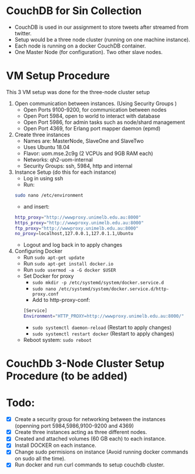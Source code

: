 # CouchDB for Sin Collection

* CouchDB is used in our assignment to store tweets after streamed from twitter. 
* Setup would be a three node cluster (running on one machine instance). 
* Each node is running on a docker CouchDB container.
* One Master Node (for configuration). Two other slave nodes.

# VM Setup Procedure

This 3 VM setup was done for the three-node cluster setup
1. Open communication between instances. (Using Security Groups )
	- Open Ports 9100-9200, for communication between nodes
	- Open Port 5984, open to world to interact with database
	- Open Port 5986, for admin tasks such as node/shard management
	- Open Port 4369, for Erlang port mapper daemon (epmd)
2. Create three instances
	- Names are: MasterNode, SlaveOne and SlaveTwo
	- Uses Ubuntu 18.04
	- Flavor: uom.mse.2c9g (2 VCPUs and 9GB RAM each)
	- Networks: qh2-uom-internal
	- Security Groups: ssh, 5984, http and internal
3. Instance Setup (do this for each instance)
	- Log in using ssh 
	- Run: 
	```bash
	sudo nano /etc/environment
	```
	- and insert:
	```bash
	http_proxy="http://wwwproxy.unimelb.edu.au:8000"
	https_proxy="http://wwwproxy.unimelb.edu.au:8000"
	ftp_proxy="http://wwwproxy.unimelb.edu.au:8000"
	no_proxy=localhost,127.0.0.1,127.0.1.1,Ubuntu
	```
	- Logout and log back in to apply changes
4. Configuring Docker 
	- Run `sudo apt-get update`
	- Run `sudo apt-get install docker.io`
	- Run `sudo usermod -a -G docker $USER`
	- Set Docker for proxy
		* `sudo mkdir -p /etc/systemd/system/docker.service.d`
		* `sudo nano /etc/systemd/system/docker.service.d/http-proxy.conf`
		* Add to http-proxy-conf:
		```bash
		[Service]
		Environment="HTTP_PROXY=http://wwwproxy.unimelb.edu.au:8000/"
		```
		* `sudo systemctl daemon-reload` (Restart to apply changes)
		* `sudo systemctl restart docker` (Restart to apply changes)
	- Reboot system: `sudo reboot`

# CouchDb 3-Node Cluster Setup Procedure (to be added)

# Todo:

- [x] Create a security group for networking between the instances (openning port 5984,5986,9100-9200 and 4369)
- [x] Create three instances acting as three different nodes.
- [x] Created and attached volumes (60 GB each) to each instance.
- [x] Install DOCKER on each instance.
- [x] Change sudo permisions on instance (Avoid running docker commands on sudo all the time).
- [x] Run docker and run curl commands to setup couchdb cluster.
